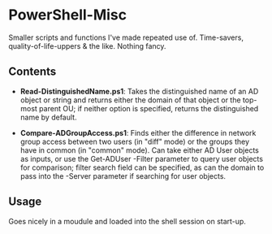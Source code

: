 # PowerShell-Misc

Smaller scripts and functions I've made repeated use of. Time-savers, quality-of-life-uppers & the like. Nothing fancy.

## Contents

- **Read-DistinguishedName.ps1**: Takes the distinguished name of an AD object or string and returns either the domain of that object or the top-most parent OU; if neither option is specified, returns the distinguished name by default.

- **Compare-ADGroupAccess.ps1**: Finds either the difference in network group access between two users (in "diff" mode) or the groups they have in common (in "common" mode). Can take either AD User objects as inputs, or use the Get-ADUser -Filter parameter to query user objects for comparison; filter search field can be specified, as can the domain to pass into the -Server parameter if searching for user objects.  

## Usage

Goes nicely in a moudule and loaded into the shell session on start-up. 